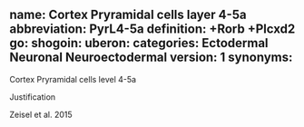name: Cortex Pryramidal cells layer 4-5a
abbreviation: PyrL4-5a
definition: +Rorb +Plcxd2
go:
shogoin: 
uberon:
categories: Ectodermal Neuronal Neuroectodermal
version: 1
synonyms:
---

Cortex Pryramidal cells level 4-5a

Justification

Zeisel et al. 2015